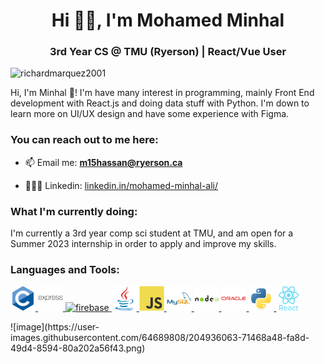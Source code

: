 <h1 align="center">Hi 👋🏼, I'm Mohamed Minhal</h1>
<h3 align="center">3rd Year CS @ TMU (Ryerson) | React/Vue User</h3>

<p align="left"> <img src="https://komarev.com/ghpvc/?username=richardmarquez2001&label=Profile%20views&color=0e75b6&style=flat" alt="richardmarquez2001" /> </p>

Hi, I'm Minhal 🦾! I'm have many interest in programming, mainly Front End development with React.js and doing data stuff with Python. I'm down to learn more on UI/UX design and have some experience with Figma.

<h3>You can reach out to me here:</h3>

- 📫 Email me: **m15hassan@ryerson.ca**

- 👨🏻‍💼 Linkedin: [linkedin.in/mohamed-minhal-ali/](https://www.linkedin.com/in/mohamed-minhal-ali/)

<h3>What I'm currently doing:</h3>

I'm currently a 3rd year comp sci student at TMU, and am open for a Summer 2023 internship in order to apply and improve my skills. 

<h3 align="left">Languages and Tools:</h3>
<p align="left"> <a href="https://www.cprogramming.com/" target="_blank" rel="noreferrer"> <img src="https://raw.githubusercontent.com/devicons/devicon/master/icons/c/c-original.svg" alt="c" width="40" height="40"/> </a> <a href="https://expressjs.com" target="_blank" rel="noreferrer"> <img src="https://raw.githubusercontent.com/devicons/devicon/master/icons/express/express-original-wordmark.svg" alt="express" width="40" height="40"/> </a> <a href="https://firebase.google.com/" target="_blank" rel="noreferrer"> <img src="https://www.vectorlogo.zone/logos/firebase/firebase-icon.svg" alt="firebase" width="40" height="40"/> </a> <a href="https://www.java.com" target="_blank" rel="noreferrer"> <img src="https://raw.githubusercontent.com/devicons/devicon/master/icons/java/java-original.svg" alt="java" width="40" height="40"/> </a> <a href="https://developer.mozilla.org/en-US/docs/Web/JavaScript" target="_blank" rel="noreferrer"> <img src="https://raw.githubusercontent.com/devicons/devicon/master/icons/javascript/javascript-original.svg" alt="javascript" width="40" height="40"/> </a> <a href="https://www.mysql.com/" target="_blank" rel="noreferrer"> <img src="https://raw.githubusercontent.com/devicons/devicon/master/icons/mysql/mysql-original-wordmark.svg" alt="mysql" width="40" height="40"/> </a> <a href="https://nodejs.org" target="_blank" rel="noreferrer"> <img src="https://raw.githubusercontent.com/devicons/devicon/master/icons/nodejs/nodejs-original-wordmark.svg" alt="nodejs" width="40" height="40"/> </a> <a href="https://www.oracle.com/" target="_blank" rel="noreferrer"> <img src="https://raw.githubusercontent.com/devicons/devicon/master/icons/oracle/oracle-original.svg" alt="oracle" width="40" height="40"/> </a> <a href="https://www.python.org" target="_blank" rel="noreferrer"> <img src="https://raw.githubusercontent.com/devicons/devicon/master/icons/python/python-original.svg" alt="python" width="40" height="40"/> </a> <a href="https://reactjs.org/" target="_blank" rel="noreferrer"> <img src="https://raw.githubusercontent.com/devicons/devicon/master/icons/react/react-original-wordmark.svg" alt="react" width="40" height="40"/> </a> </p>
![image](https://user-images.githubusercontent.com/64689808/204936063-71468a48-fa8d-49d4-8594-80a202a56f43.png)


